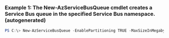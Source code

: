 ### Example 1: The New-AzServiceBusQueue cmdlet creates a Service Bus queue in the specified Service Bus namespace. (autogenerated)
```powershell
PS C:\> New-AzServiceBusQueue -EnablePartitioning TRUE -MaxSizeInMegabytes {MaxSizeInMegabytes} -Name SB-Queue_example1 -Namespace SB-Example1 -ResourceGroupName Default-ServiceBus-WestUS
```

